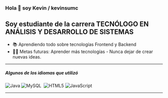 ### Hola 👋 soy Kevin / kevinsumc

## Soy estudiante de la carrera TECNÓLOGO EN ANÁLISIS Y DESARROLLO DE SISTEMAS

- 📚 Aprendiendo todo sobre tecnologías Frontend y Backend 
- 💪🏼 Metas futuras: Aprender más tecnologías - Nunca dejar de crear nuevas ideas.

---

##### Algunos de los idiomas que utilizó
![Java](https://img.shields.io/badge/-Java-000000?style=flat&logo=java)
![MySQL](https://img.shields.io/badge/MySQL-00000F?style=flat&logo=mysql&logoColor=white)&nbsp;
![HTML5](https://img.shields.io/badge/-HTML5-000000?style=flat&logo=html5)
![JavaScript](https://img.shields.io/badge/-JavaScript-000000?style=flat&logo=javascript)





---


